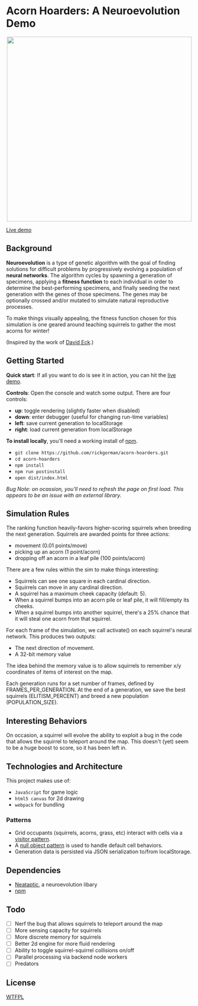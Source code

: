 # Acorn Hoarders: A Neuroevolution Demo

<p align="center"><img src="https://raw.githubusercontent.com/rickgorman/acorn-hoarders/master/media/acorn-hoarders-v1.gif" width="500"></p>

[Live demo](https://rickgorman.github.io/acorn-hoarders/dist/index.html)
## Background

**Neuroevolution** is a type of genetic algorithm with the goal of finding solutions for difficult problems by progressively evolving a population of **neural networks**. The algorithm cycles by spawning a generation of specimens, applying a **fitness function** to each individual in order to determine the best-performing specimens, and finally seeding the next generation with the genes of those specimens. The genes may be optionally crossed and/or mutated to simulate natural reproductive processes.

To make things visually appealing, the fitness function chosen for this simulation is one geared around teaching squirrels to gather the most acorns for winter!

(Inspired by the work of [David Eck](http://math.hws.edu/eck/jsdemo/jsGeneticAlgorithm.html).)

## Getting Started

**Quick start**: If all you want to do is see it in action, you can hit the [live demo](https://rickgorman.github.io/acorn-hoarders/dist/index.html).

**Controls**: Open the console and watch some output. There are four controls:
  * **up**: toggle rendering (slightly faster when disabled)
  * **down**: enter debugger (useful for changing run-time variables)
  * **left**: save current generation to localStorage
  * **right**: load current generation from localStorage

**To install locally**, you'll need a working install of [npm](https://www.npmjs.com/get-npm).

* `git clone https://github.com/rickgorman/acorn-hoarders.git`
* `cd acorn-hoarders`
* `npm install`
* `npm run postinstall`
* `open dist/index.html`



*Bug Note: on ocassion, you'll need to refresh the page on first load. This appears to be an issue with an external library.*

## Simulation Rules

The ranking function heavily-favors higher-scoring squirrels when breeding the next generation. Squirrels are awarded points for three actions:
* movement (0.01 points/move)
* picking up an acorn (1 point/acorn)
* dropping off an acorn in a leaf pile (100 points/acorn)

There are a few rules within the sim to make things interesting:
* Squirrels can see one square in each cardinal direction.
* Squirrels can move in any cardinal direction.
* A squirrel has a maximum cheek capacity (default: 5).
* When a squirrel bumps into an acorn pile or leaf pile, it will fill/empty its cheeks.
* When a squirrel bumps into another squirrel, there's a 25% chance that it will steal one acorn from that squirrel.

For each frame of the simulation, we call activate() on each squirrel's neural network. This produces two outputs:
* The next direction of movement.
* A 32-bit memory value

The idea behind the memory value is to allow squirrels to remember x/y coordinates of items of interest on the map.

Each generation runs for a set number of frames, defined by FRAMES_PER_GENERATION. At the end of a generation, we save the best squirrels (ELITISM_PERCENT) and breed a new population (POPULATION_SIZE).
## Interesting Behaviors

On occasion, a squirrel will evolve the ability to exploit a bug in the code that allows the squirrel to teleport around the map. This doesn't (yet) seem to be a huge boost to score, so it has been left in.

## Technologies and Architecture

This project makes use of:
* `JavaScript` for game logic
* `html5 canvas` for 2d drawing
* `webpack` for bundling

### Patterns
* Grid occupants (squirrels, acorns, grass, etc) interact with cells via a [visitor pattern](https://en.wikipedia.org/wiki/Visitor_pattern).
* A [null object pattern](https://en.wikipedia.org/wiki/Null_object_pattern) is used to handle default cell behaviors.
* Generation data is persisted via JSON serialization to/from localStorage.

## Dependencies

* [Neataptic](https://wagenaartje.github.io/neataptic), a neuroevolution libary
* [npm](https://www.npmjs.com/get-npm)

## Todo

- [ ] Nerf the bug that allows squirrels to teleport around the map
- [ ] More sensing capacity for squirrels
- [ ] More discrete memory for squirrels
- [ ] Better 2d engine for more fluid rendering
- [ ] Ability to toggle squirrel-squirrel collisions on/off
- [ ] Parallel processing via backend node workers
- [ ] Predators

## License

[WTFPL](http://www.wtfpl.net/)
